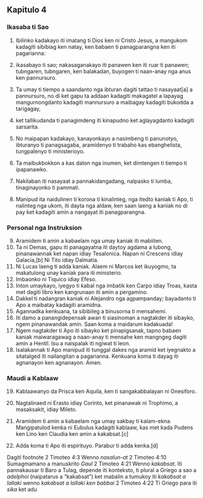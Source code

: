 Kapitulo 4
----------

### Ikasaba ti Sao

1. Ibilinko kadakayo iti imatang ti Dios ken ni Cristo Jesus, a mangukom kadagiti sibibiag ken natay, ken babaen ti panagparangna ken iti pagarianna:
2. ikasabayo ti sao; nakasaganakayo iti panawen ken iti ruar ti panawen; tubngaren, tubngaren, ken balakadan, buyogen ti naan-anay nga anus ken pannursuro.
3. Ta umay ti tiempo a saandanto nga ibturan dagiti tattao ti nasayaat[a] a pannursuro, no di ket gapu ta addaan kadagiti makagatel a lapayag mangurnongdanto kadagiti mannursuro a maibagay kadagiti bukodda a tarigagay,
4. ket tallikudanda ti panagimdeng iti kinapudno ket aglayagdanto kadagiti sarsarita.
5. No maipapan kadakayo, kanayonkayo a nasimbeng ti panunotyo, ibturanyo ti panagsagaba, aramidenyo ti trabaho kas ebanghelista, tungpalenyo ti ministerioyo.

6. Ta maibukbokkon a kas daton nga inumen, ket dimtengen ti tiempo ti ipapanawko.
7. Nakilaban iti nasayaat a pannakidangadang, nalpasko ti lumba, tinaginayonko ti pammati.
8. Manipud ita naidulinen ti korona ti kinalinteg, nga itedto kaniak ti Apo, ti nalinteg nga ukom, iti dayta nga aldaw, ken saan laeng a kaniak no di pay ket kadagiti amin a nangayat iti panagparangna.

### Personal nga Instruksion

9. Aramidem ti amin a kabaelam nga umay kaniak iti mabiiten.
10. Ta ni Demas, gapu iti panagayatna iti daytoy agdama a lubong, pinanawannak ket napan idiay Tesalonica. Napan ni Crescens idiay Galacia,[b] Ni Tito idiay Dalmatia.
11. Ni Lucas laeng ti adda kaniak. Alaem ni Marcos ket ikuyogmo, ta makatulong unay kaniak para iti ministerio.
12. Imbaonko ni Tiquico idiay Efeso.
13. Inton umaykayo, iyegyo ti kabal nga imbatik ken Carpo idiay Troas, kasta met dagiti libro ken kangrunaan iti amin a pergamino.
14. Dakkel ti nadangran kaniak ni Alejandro nga agpampanday; bayadanto ti Apo a maibatay kadagiti aramidna.
15. Agannadka kenkuana, ta sibibileg a binusorna ti mensahemi.
16. Iti damo a panangidepensak awan ti siasinoman a nagtakder iti sibayko, ngem pinanawandak amin. Saan koma a maidarum kadakuada!
17. Ngem nagtakder ti Apo iti sibayko ket pinapigsanak, tapno babaen kaniak maiwaragawag a naan-anay ti mensahe ken mangngeg dagiti amin a Hentil. Isu a naispalak iti ngiwat ti leon.
18. Isalakannak ti Apo manipud iti tunggal dakes nga aramid ket iyegnakto a sitatalged iti nailangitan a pagarianna. Kenkuana koma ti dayag iti agnanayon ken agnanayon. Amen.

### Maudi a Kablaaw

19. Kablaawanyo da Prisca ken Aquila, ken ti sangakabbalayan ni Onesiforo.
20. Nagtalinaed ni Erasto idiay Corinto, ket pinanawak ni Trophimo, a masaksakit, idiay Mileto.
21. Aramidem ti amin a kabaelam nga umay sakbay ti kalam-ekna. Mangipatulod kenka ni Eubulus kadagiti kablaaw, kas met kada Pudens ken Lino ken Claudia ken amin a kakabsat.[c]

22. Adda koma ti Apo iti espirituyo. Parabur ti adda kenka.[d]

Dagiti footnote
2 Timoteo 4:3 Wenno *nasalun-at*
2 Timoteo 4:10 Sumagmamano a manuskrito *Gaul*
2 Timoteo 4:21 Wenno *kakabsat*. Iti pannakausar ti Baro a Tulag, depende iti konteksto, ti plural a Griego a sao a *adelphoi* (naipatarus a “kakabsat”) ket mabalin a tumukoy iti *kakabsat a lallaki* wenno *kakabsat a lallaki ken babbai*
2 Timoteo 4:22 Ti Griego para iti *sika* ket adu